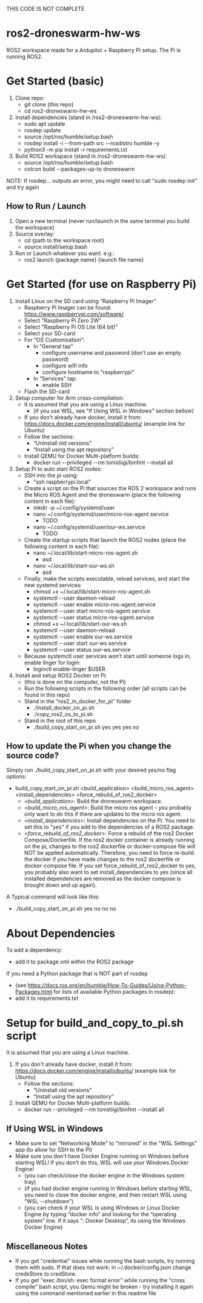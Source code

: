 THIS CODE IS NOT COMPLETE

# ros2-droneswarm-hw-ws
ROS2 workspace made for a Ardupilot + Raspberry Pi setup. The Pi is running ROS2.

# Get Started (basic)
1. Clone repo:
    - git clone {this repo}
    - cd ros2-droneswarm-hw-ws
1. Install dependencies (stand in /ros2-droneswarm-hw-ws):
    - sudo apt update
    - rosdep update
    - source /opt/ros/humble/setup.bash
    - rosdep install -i --from-path src --rosdistro humble -y
    - python3 -m pip install -r requirements.txt
1. Build ROS2 workspace (stand in /ros2-droneswarm-hw-ws):
    - source /opt/ros/humble/setup.bash 
    - colcon build --packages-up-to droneswarm
  
NOTE: If rosdep... outputs an error, you might need to call "sudo rosdep init" and try again

## How to Run / Launch
1. Open a new terminal (never run/launch in the same terminal you build the workspace)
1. Source overlay:
    - cd {path to the workspace root}
    - source install/setup.bash
1. Run or Launch whatever you want. e.g.:
    - ros2 launch {package name} {launch file name}

# Get Started (for use on Raspberry Pi)
1. Install Linux on the SD card using “Raspberry Pi Imager”
    - Raspberry Pi Imager can be found: https://www.raspberrypi.com/software/ 
    - Select “Raspberry Pi Zero 2W”
    - Select “Raspberry Pi OS Lite (64 bit)”
    - Select your SD-card
    - For “OS Customisation”:
        - In “General tap”
            - configure username and password (don’t use an empty password)
            - configure wifi info
            - configure hostname to “raspberrypi”
        - In “Services” tap:
            - enable SSH
    - Flash the SD-card
1. Setup computer for Arm cross-compilation:
    - It is assumed that you are using a Linux machine.
        - (if you use WSL, see "If Using WSL in Windows" section bellow) 
    - If you don't already have docker, install it from: https://docs.docker.com/engine/install/ubuntu/ (example link for Ubuntu)
    - Follow the sections:
        - “Uninstall old versions”
        - “Install using the apt repository”
    - Install QEMU for Docker Multi-platform builds:
        - docker run --privileged --rm tonistiigi/binfmt --install all
1. Setup Pi to auto start ROS2 nodes:
    - SSH into the pi using:
        - "ssh raspberrypi.local"
    - Create a script on the Pi that sources the ROS 2 workspace and runs the Micro ROS Agent and the droneswarm (place the following content in each file):
        - mkdir -p ~/.config/systemd/user
        - nano ~/.config/systemd/user/micro-ros-agent.service
            - TODO
        - nano ~/.config/systemd/user/our-ws.service
            -  TODO
    - Create the startup scripts that launch the ROS2 nodes (place the following content in each file):
        - nano ~/.local/lib/start-micro-ros-agent.sh
            - asd
        - nano ~/.local/lib/start-our-ws.sh
            - asd
    - Finally, make the scripts executable, reload services, and start the new systemd services:
        - chmod +x ~/.local/lib/start-micro-ros-agent.sh
        - systemctl --user daemon-reload
        - systemctl --user enable micro-ros-agent.service
        - systemctl --user start micro-ros-agent.service
        - systemctl --user status micro-ros-agent.service
        - chmod +x ~/.local/lib/start-our-ws.sh
        - systemctl --user daemon-reload
        - systemctl --user enable our-ws.service
        - systemctl --user start our-ws.service
        - systemctl --user status our-ws.service
    - Because systemctl user services won’t start until someone logs in, enable linger for login:
        - loginctl enable-linger $USER
1. Install and setup ROS2 Docker on Pi:
    - (this is done on the computer, not the Pi)
    - Run the following scripts in the following order (all scripts can be found in this repo)
    - Stand in the "ros2_in_docker_for_pi" folder
        - ./install_docker_on_pi.sh
        - ./copy_ros2_os_to_pi.sh
    - Stand in the root of this repo
        - ./build_copy_start_on_pi.sh yes yes yes no

## How to update the Pi when you change the source code?
Simply run ./build_copy_start_on_pi.sh with your desired yes/no flag options:
 - build_copy_start_on_pi.sh <build_application> <build_micro_ros_agent> <install_dependencies> <force_rebuild_of_ros2_docker>
     - _<build_application>_: Build the droneswarm workspace.
     - _<build_micro_ros_agent>_: Build the micro ros agent - you probably only want to do this if there are updates to the micro ros agent.
     - _<install_dependencies>_: Install dependencies on the Pi. You need to set this to "yes" if you add to the dependencies of a ROS2 package.
     - _<force_rebuild_of_ros2_docker>_: Force a rebuild of the ros2 Docker Compose/Dockerfile. If the ros2 docker container is already running on the pi, changes to the ros2 dockerfile or docker-compose file will NOT be applied automatically. Therefore, you need to force re-build the docker if you have made changes to the ros2 dockerfile or docker-compose file. If you set force_rebuild_of_ros2_docker to yes, you probably also want to set install_dependencies to yes (since all installed dependencies are removed as the docker compose is brought down and up again).

A Typical command will look like this:
- ./build_copy_start_on_pi.sh yes no no no
  
# About Dependencies

To add a dependency:
- add it to package.xml within the ROS2 package

If you need a Python package that is NOT part of rosdep 
- (see https://docs.ros.org/en/humble/How-To-Guides/Using-Python-Packages.html for lists of available Python packages in rosdep):
- add it to requirements.txt
  
# Setup for build_and_copy_to_pi.sh script
It is assumed that you are using a Linux machine.
1. If you don't already have docker, install it from: https://docs.docker.com/engine/install/ubuntu/ (example link for Ubuntu)
    - Follow the sections:
        - “Uninstall old versions”
        - “Install using the apt repository”
1. Install QEMU for Docker Multi-platform builds:
    - docker run --privileged --rm tonistiigi/binfmt --install all
  
## If Using WSL in Windows
- Make sure to set “Networking Mode” to “mirrored” in the "WSL Settings" app (to allow for SSH to the Pi)
- Make sure you don't have Docker Engine running on Windows before starting WSL! If you don’t do this, WSL will use your Windows Docker Engine!
    - (you can check/close the docker engine in the Windows system tray)
    - (if you had docker engine running in Windows before starting WSL, you need to close the docker engine, and then restart WSL using “WSL --shutdown”)
    - (you can check if your WSL is using Windows or Linux Docker Engine by typing “docker info” and looking for the “operating system” line. If it says “: Docker Desktop”, its using the Windows Docker Engine)

## Miscellaneous Notes
- If you get "credential" issues while running the bash scripts, try running them with sudo. If that does not work: in ~/.docker/config.json change credsStore to credStore.
- If you get "exec /bin/sh: exec format error" while running the "cross compile" bash script, you Qemu might be broken - try installing it again using the command mentioned earlier in this readme file




